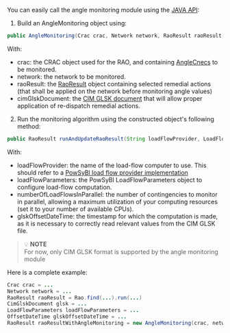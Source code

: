 You can easily call the angle monitoring module using the [JAVA API](https://github.com/farao-community/farao-core/blob/master/monitoring/angle-monitoring/src/main/java/com/farao_community/farao/monitoring/angle_monitoring/AngleMonitoring.java):
1. Build an AngleMonitoring object using:
~~~java
public AngleMonitoring(Crac crac, Network network, RaoResult raoResult, CimGlskDocument cimGlskDocument)
~~~
With:
- crac: the CRAC object used for the RAO, and containing [AngleCnecs](/docs/input-data/crac/json#angle-cnecs) to be monitored.
- network: the network to be monitored.
- raoResult: the [RaoResult](/docs/output-data/rao-result-json) object containing selected remedial actions (that shall
  be applied on the network before monitoring angle values)
- cimGlskDocument: the [CIM GLSK document](/docs/input-data/glsk/cim) that will allow proper application of re-dispatch
  remedial actions.
2. Run the monitoring algorithm using the constructed object's following method:
~~~java
public RaoResult runAndUpdateRaoResult(String loadFlowProvider, LoadFlowParameters loadFlowParameters, int numberOfLoadFlowsInParallel, OffsetDateTime glskOffsetDateTime)
~~~
With:
- loadFlowProvider: the name of the load-flow computer to use. This should refer to a [PowSyBl load flow provider implementation](https://www.powsybl.org/pages/documentation/simulation/powerflow/)
- loadFlowParameters: the PowSyBl LoadFlowParameters object to configure load-flow computation.
- numberOfLoadFlowsInParallel: the number of contingencies to monitor in parallel, allowing a maximum utilization of
  your computing resources (set it to your number of available CPUs).
- glskOffsetDateTime: the timestamp for which the computation is made, as it is necessary to correctly read relevant
  values from the CIM GLSK file.

> 💡  **NOTE**  
> For now, only CIM GLSK format is supported by the angle monitoring module

Here is a complete example:
~~~java
Crac crac = ...
Network network = ...
RaoResult raoResult = Rao.find(...).run(...)
CimGlskDocument glsk = ...
LoadFlowParameters loadFlowParameters = ...
OffsetDateTime glskOffsetDateTime = ...
RaoResult raoResultWithAngleMonitoring = new AngleMonitoring(crac, network, raoResult, glsk).runAndUpdateRaoResult("OpenLoadFlow", loadFlowParameters, 2, glskOffsetDateTime);
~~~
